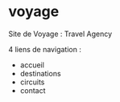 # voyage

Site de Voyage : Travel Agency

4 liens de navigation :

- accueil
- destinations
- circuits
- contact
